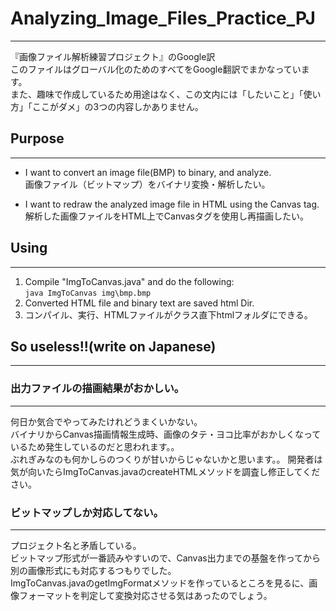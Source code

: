 # Analyzing_Image_Files_Practice_PJ
***
『画像ファイル解析練習プロジェクト』のGoogle訳  
このファイルはグローバル化のためのすべてをGoogle翻訳でまかなっています。  
また、趣味で作成しているため用途はなく、この文内には「したいこと」「使い方」「ここがダメ」の3つの内容しかありません。

## Purpose
***
- I want to convert an image file(BMP) to binary, and analyze.  
画像ファイル（ビットマップ）をバイナリ変換・解析したい。
  
- I want to redraw the analyzed image file in HTML using the Canvas tag.  
解析した画像ファイルをHTML上でCanvasタグを使用し再描画したい。

## Using
***
1. Compile "ImgToCanvas.java" and do the following:  
```java ImgToCanvas img\bmp.bmp```  
1. Converted HTML file and binary text are saved html Dir.
1. コンパイル、実行、HTMLファイルがクラス直下htmlフォルダにできる。

## So useless!!(write on Japanese)
***
### 出力ファイルの描画結果がおかしい。
---
何日か気合でやってみたけれどうまくいかない。  
バイナリからCanvas描画情報生成時、画像のタテ・ヨコ比率がおかしくなっているため発生しているのだと思われます。。  
ぶれぎみなのも何かしらのつくりが甘いからじゃないかと思います。。
開発者は気が向いたらImgToCanvas.javaのcreateHTMLメソッドを調査し修正してください。

### ビットマップしか対応してない。
---
プロジェクト名と矛盾している。  
ビットマップ形式が一番読みやすいので、Canvas出力までの基盤を作ってから別の画像形式にも対応するつもりでした。  
ImgToCanvas.javaのgetImgFormatメソッドを作っているところを見るに、画像フォーマットを判定して変換対応させる気はあったのでしょう。
